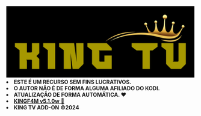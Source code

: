 <img src="https://raw.githubusercontent.com/kiingtv/kingtv/main/KING-TV-30-07-2024.png" width="500" /> 

<li><b>ESTE É UM RECURSO SEM FINS LUCRATIVOS.</b></li>
<li><b>O AUTOR NÃO É DE FORMA ALGUMA AFILIADO DO KODI.</b></li>                                                      
<li><strong>ATUALIZAÇÃO DE FORMA AUTOMÁTICA. ❤️</strong></li>
<li> <a href="plugin.video.kingf4m.zip"><b>KINGF4M v5.1.0w</b> 📂</a></li> 
<li><b>KING TV ADD-ON</b> <strong>©2024</strong></li>                                                                         
